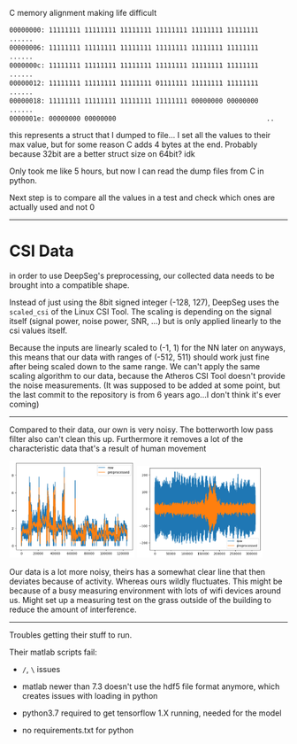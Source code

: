 C memory alignment making life difficult
```
00000000: 11111111 11111111 11111111 11111111 11111111 11111111  ......
00000006: 11111111 11111111 11111111 11111111 11111111 11111111  ......
0000000c: 11111111 11111111 11111111 11111111 11111111 11111111  ......
00000012: 11111111 11111111 11111111 01111111 11111111 11111111  ......
00000018: 11111111 11111111 11111111 11111111 00000000 00000000  ......
0000001e: 00000000 00000000                                      ..
```
this represents a struct that I dumped to file...
I set all the values to their max value, but for some reason C adds 4 bytes at the end. Probably because 32bit are a better struct size on 64bit? idk

Only took me like 5 hours, but now I can read the dump files from C in python.

Next step is to compare all the values in a test and check which ones are actually used and not 0

---

# CSI Data
in order to use DeepSeg's preprocessing, our collected data needs to be brought into a compatible shape.

Instead of just using the 8bit signed integer (-128, 127), DeepSeg uses the `scaled_csi` of the Linux CSI Tool. The scaling is depending on the signal itself (signal power, noise power, SNR, ...) but is only applied linearly to the csi values itself.

Because the inputs are linearly scaled to (-1, 1) for the NN later on anyways, this means that our data with ranges of (-512, 511) should work just fine after being scaled down to the same range.
We can't apply the same scaling algorithm to our data, because the Atheros CSI Tool doesn't provide the noise measurements. (It was supposed to be added at some point, but the last commit to the repository is from 6 years ago...I don't think it's ever coming)

---

Compared to their data, our own is very noisy. The botterworth low pass filter also can't clean this up. Furthermore it removes a lot of the characteristic data that's a result of human movement

<div>
<img src="plots/raw_vs_processed_deepseg_csi.png" alt="their data" style="width: 45%;"/>
<img src="plots/raw_vs_processed_own_csi.png" alt="our data" style="width: 45%;"/>
</div>

Our data is a lot more noisy, theirs has a somewhat clear line that then deviates because of activity. Whereas ours wildly fluctuates.
This might be because of a busy measuring environment with lots of wifi devices around us.
Might set up a measuring test on the grass outside of the building to reduce the amount of interference.

---

Troubles getting their stuff to run.

Their matlab scripts fail:
- `/`, `\` issues
- matlab newer than 7.3 doesn't use the hdf5 file format anymore, which creates issues with loading in python

- python3.7 required to get tensorflow 1.X running, needed for the model
- no requirements.txt for python

